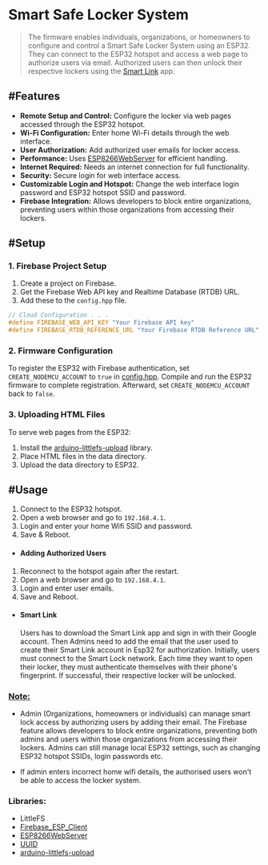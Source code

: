 # Smart Safe Locker System

> The firmware enables individuals, organizations, or homeowners to configure and control a Smart Safe Locker System using an ESP32. They can connect to the ESP32 hotspot and access a web page to authorize users via email. Authorized users can then unlock their respective lockers using the [Smart Link](https://github.com/mediocre9/smart-link) app.

## #Features

-   **Remote Setup and Control:** Configure the locker via web pages accessed through the ESP32 hotspot.
-   **Wi-Fi Configuration:** Enter home Wi-Fi details through the web interface.
-   **User Authorization:** Add authorized user emails for locker access.
-   **Performance:** Uses [ESP8266WebServer](https://github.com/esp8266/Arduino/tree/master/libraries/ESP8266WebServer) for efficient handling.
-   **Internet Required:** Needs an internet connection for full functionality.
-   **Security:** Secure login for web interface access.
-   **Customizable Login and Hotspot:** Change the web interface login password and ESP32 hotspot SSID and password.
-   **Firebase Integration:** Allows developers to block entire organizations, preventing users within those organizations from accessing their lockers.

## #Setup

### 1. Firebase Project Setup

1. Create a project on Firebase.
2. Get the Firebase Web API key and Realtime Database (RTDB) URL.
3. Add these to the `config.hpp` file.

```c++
// Cloud Configuration . . .
#define FIREBASE_WEB_API_KEY "Your Firebase API key"
#define FIREBASE_RTDB_REFERENCE_URL "Your Firebase RTDB Reference URL"
```

### 2. Firmware Configuration

To register the ESP32 with Firebase authentication, set `CREATE_NODEMCU_ACCOUNT` to `true` in [config.hpp](https://github.com/mediocre9/nodemcu-esp8266/blob/main/includes/config.hpp). Compile and run the ESP32 firmware to complete registration. Afterward, set `CREATE_NODEMCU_ACCOUNT` back to `false`.

### 3. Uploading HTML Files

To serve web pages from the ESP32:

1. Install the [arduino-littlefs-upload](https://github.com/earlephilhower/arduino-littlefs-upload) library.
2. Place HTML files in the data directory.
3. Upload the data directory to ESP32.

## #Usage

1. Connect to the ESP32 hotspot.
2. Open a web browser and go to `192.168.4.1`.
3. Login and enter your home Wifi SSID and password.
4. Save & Reboot.

-   #### Adding Authorized Users

1. Reconnect to the hotspot again after the restart.
2. Open a web browser and go to `192.168.4.1`.
3. Login and enter user emails.
4. Save and Reboot.

-   #### Smart Link
    Users has to download the Smart Link app and sign in with their Google account. Then Admins need to add the email that the user used to create their Smart Link account in Esp32 for authorization. Initially, users must connect to the Smart Lock network. Each time they want to open their locker, they must authenticate themselves with their phone's fingerprint. If successful, their respective locker will be unlocked.

### <ins>Note:</ins>

-   Admin (Organizations, homeowners or individuals) can manage smart lock access by authorizing users by adding their email. The Firebase feature allows developers to block entire organizations, preventing both admins and users within those organizations from accessing their lockers. Admins can still manage local ESP32 settings, such as changing ESP32 hotspot SSIDs, login passwords etc.

-   If admin enters incorrect home wifi details, the authorised users won't be able to access the locker system.

### Libraries:

-   LittleFS
-   [Firebase_ESP_Client](https://github.com/mobizt/Firebase-ESP-Client)
-   [ESP8266WebServer](https://github.com/esp8266/Arduino/tree/master/libraries/ESP8266WebServer)
-   [UUID](https://github.com/RobTillaart/UUID)
-   [arduino-littlefs-upload](https://github.com/earlephilhower/arduino-littlefs-upload)
